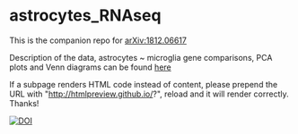 # astrocytes_RNAseq
This is the companion repo for [arXiv:1812.06617](https://arxiv.org/abs/1812.06617)

Description of the data, astrocytes ~ microglia gene comparisons, PCA plots and Venn diagrams can be found [here]( http://htmlpreview.github.io/?https://github.com/martinfrasch/astrocytes_RNAseq/blob/master/description.html)

If a subpage renders HTML code instead of content, please prepend the URL with "http://htmlpreview.github.io/?", reload and it will render correctly. Thanks!

[![DOI](https://zenodo.org/badge/177515819.svg)](https://zenodo.org/badge/latestdoi/177515819)
